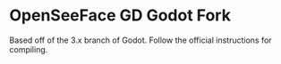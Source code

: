 # OpenSeeFace GD Godot Fork

Based off of the 3.x branch of Godot. Follow the official instructions for compiling.

